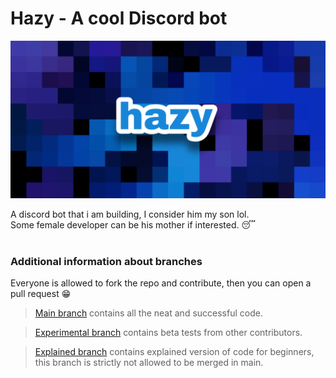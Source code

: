 # Hazy - A cool Discord bot

![Banner image](/images/hazy.png)

A discord bot that i am building, I consider him my son lol.<br>
Some female developer can be his mother if interested. 😴
<br>
<br>

### Additional information about branches
Everyone is allowed to fork the repo and contribute, then you can open a pull request 😁

> [Main branch](https://github.com/Nit-nit/hazy/tree/main) contains all the neat and successful code.

> [Experimental branch](https://github.com/Nit-nit/hazy/tree/Experimental) contains beta tests from other contributors.

> [Explained branch](https://github.com/Nit-nit/hazy/tree/Explained) contains explained version of code for beginners, this branch is strictly not allowed to be merged in main.

